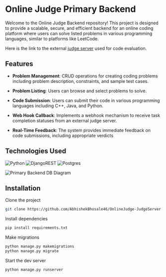 # Online Judge Primary Backend

Welcome to the Online Judge Backend repository! This project is designed to provide a scalable, secure, and efficient backend for an online coding platform where users can solve listed problems in various programming languages, similar to platforms like LeetCode.

Here is the link to the external [judge server](https://github.com/AbhishekBhosale46/OnlineJudge-JudgeServer) used for code evaluation.

## Features

- **Problem Management**: CRUD operations for creating coding problems including problem description, constraints, and sample test cases.

- **Problem Listing**: Users can browse and select problems to solve.

- **Code Submission**: Users can submit their code in various programming languages including C++, Java, and Python.

- **Web Hook Callback**: Implements a webhook mechanism to receive task completion statuses from an external judge server.

- **Real-Time Feedback**: The system provides immediate feedback on code submissions, including appropriate verdicts

## Technologies Used
![Python](https://img.shields.io/badge/python-3670A0?style=for-the-badge&logo=python&logoColor=ffdd54)
![DjangoREST](https://img.shields.io/badge/DJANGO-REST-ff1709?style=for-the-badge&logo=django&logoColor=white&color=ff1709&labelColor=gray)
![Postgres](https://img.shields.io/badge/postgres-%23316192.svg?style=for-the-badge&logo=postgresql&logoColor=white)

![Primary Backend DB Diagram](https://github.com/user-attachments/assets/1ab962c1-a585-43dc-93d9-1c86f518ac3f)


## Installation

Clone the project

```bash
git clone https://github.com/AbhishekBhosale46/OnlineJudge-JudgeServer
```

Install dependencies

```bash
pip install requirements.txt
```

Make migrations

```bash
python manage.py makemigrations
python manage.py migrate
```

Start the dev server

```bash
python manage.py runserver
```
